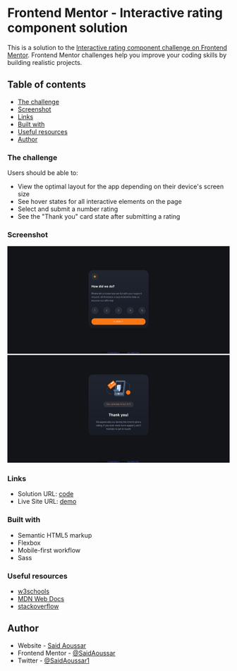 # Frontend Mentor - Interactive rating component solution

This is a solution to the [Interactive rating component challenge on Frontend Mentor](https://www.frontendmentor.io/challenges/interactive-rating-component-koxpeBUmI). Frontend Mentor challenges help you improve your coding skills by building realistic projects.

## Table of contents

- [The challenge](#the-challenge)
- [Screenshot](#screenshot)
- [Links](#links)
- [Built with](#built-with)
- [Useful resources](#useful-resources)
- [Author](#author)

### The challenge

Users should be able to:

- View the optimal layout for the app depending on their device's screen size
- See hover states for all interactive elements on the page
- Select and submit a number rating
- See the "Thank you" card state after submitting a rating

### Screenshot

![rating](./screenshot/rating.jpeg)
![thankyou](./screenshot/thankyou.jpeg)

### Links

- Solution URL: [code](https://github.com/SaidAoussar/interactive-rating-component)
- Live Site URL: [demo](https://saidaoussar.github.io/interactive-rating-component/)

### Built with

- Semantic HTML5 markup
- Flexbox
- Mobile-first workflow
- Sass

### Useful resources

- [w3schools](https://www.w3schools.com/)
- [MDN Web Docs](https://developer.mozilla.org/en-US/)
- [stackoverflow](https://stackoverflow.com/)

## Author

- Website - [Said Aoussar](https://saidaoussar.tech/)
- Frontend Mentor - [@SaidAoussar](https://www.frontendmentor.io/profile/SaidAoussar)
- Twitter - [@SaidAoussar1](https://twitter.com/SaidAoussar1)
